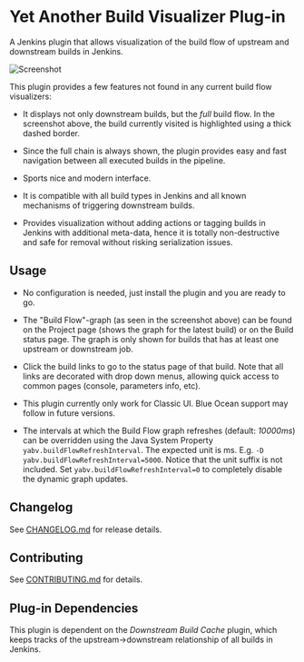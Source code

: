 # Yet Another Build Visualizer Plug-in
A Jenkins plugin that allows visualization of the build flow of upstream and
downstream builds in Jenkins.

![Screenshot](https://raw.githubusercontent.com/jenkinsci/yet-another-build-visualizer-plugin/master/static/yabv.png)

This plugin provides a few features not found in any current build flow
visualizers:

* It displays not only downstream builds, but the *full* build flow. In the screenshot above, the
build currently visited is highlighted using a thick dashed border.

* Since the full chain is always shown, the plugin provides easy and fast navigation
between all executed builds in the pipeline.

* Sports nice and modern interface.

* It is compatible with all build types in Jenkins and all known mechanisms of triggering
downstream builds.

* Provides visualization without adding actions or tagging builds in Jenkins with
additional meta-data, hence it is totally non-destructive and safe for removal without
risking serialization issues.

## Usage

* No configuration is needed, just install the plugin and you are ready to go.

* The "Build Flow"-graph (as seen in the screenshot above) can be found on the Project page
(shows the graph for the latest build) or on the Build status page. The graph is only shown for
builds that has at least one upstream or downstream job.

* Click the build links to go to the status page of that build. Note that all links are decorated
with drop down menus, allowing quick access to common pages (console, parameters info, etc).

* This plugin currently only work for Classic UI. Blue Ocean support may follow in future
versions.

* The intervals at which the Build Flow graph refreshes (default: *10000ms*) can be overridden using
the Java System Property `yabv.buildFlowRefreshInterval`. The expected unit is ms. E.g.
`-D yabv.buildFlowRefreshInterval=5000`. Notice that the unit suffix is not included. Set
`yabv.buildFlowRefreshInterval=0` to completely disable the dynamic graph updates.

## Changelog
See [CHANGELOG.md](CHANGELOG.md) for release details.

## Contributing
See [CONTRIBUTING.md](CONTRIBUTING.md) for details.

## Plug-in Dependencies
This plugin is dependent on the *Downstream Build Cache* plugin, which keeps
tracks of the upstream->downstream relationship of all builds in Jenkins.

